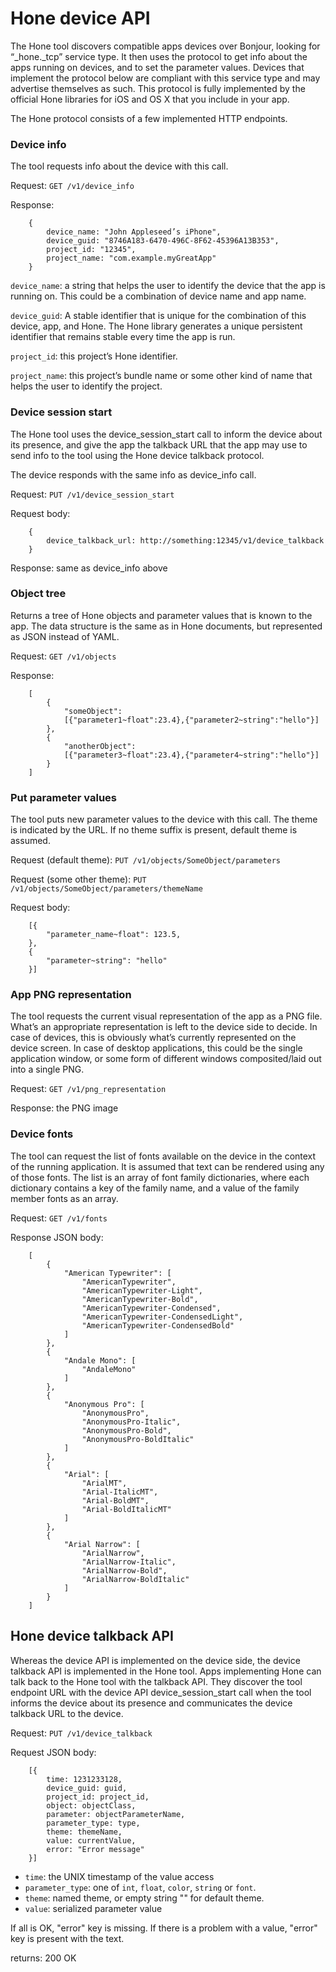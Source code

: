 # Hone device API

The Hone tool discovers compatible apps devices over Bonjour, looking for “_hone._tcp” service type. It then uses the protocol to get info about the apps running on devices, and to set the parameter values. Devices that implement the protocol below are compliant with this service type and may advertise themselves as such. This protocol is fully implemented by the official Hone libraries for iOS and OS X that you include in your app.

The Hone protocol consists of a few implemented HTTP endpoints.


### Device info

The tool requests info about the device with this call.

Request: `GET /v1/device_info`

Response:

		{
			device_name: "John Appleseed’s iPhone",
			device_guid: "8746A183-6470-496C-8F62-45396A13B353",
			project_id: "12345",
			project_name: "com.example.myGreatApp"
		}

`device_name`: a string that helps the user to identify the device that the app is running on. This could be a combination of device name and app name.

`device_guid`: A stable identifier that is unique for the combination of this device, app, and Hone. The Hone library generates a unique persistent identifier that remains stable every time the app is run.

`project_id`: this project’s Hone identifier.

`project_name`: this project’s bundle name or some other kind of name that helps the user to identify the project.



### Device session start

The Hone tool uses the device_session_start call to inform the device about its presence, and give the app the talkback URL that the app may use to send info to the tool using the Hone device talkback protocol.

The device responds with the same info as device_info call.

Request: `PUT /v1/device_session_start`

Request body:

		{
			device_talkback_url: http://something:12345/v1/device_talkback
		}

Response: same as device_info above



### Object tree

Returns a tree of Hone objects and parameter values that is known to the app. The data structure is the same as in Hone documents, but represented as JSON instead of YAML.

Request: `GET /v1/objects`

Response:

		[
			{
				"someObject":
				[{"parameter1~float":23.4},{"parameter2~string":"hello"}]
			},
			{
				"anotherObject":
				[{"parameter3~float":23.4},{"parameter4~string":"hello"}]
			}
		]



### Put parameter values

The tool puts new parameter values to the device with this call. The theme is indicated by the URL. If no theme suffix is present, default theme is assumed.

Request (default theme): `PUT /v1/objects/SomeObject/parameters`

Request (some other theme): `PUT /v1/objects/SomeObject/parameters/themeName`

Request body:

		[{
			"parameter_name~float": 123.5,
		},
		{
			"parameter~string": "hello"
		}]



### App PNG representation

The tool requests the current visual representation of the app as a PNG file. What’s an appropriate representation is left to the device side to decide. In case of devices, this is obviously what’s currently represented on the device screen. In case of desktop applications, this could be the single application window, or some form of different windows composited/laid out into a single PNG.

Request: `GET /v1/png_representation`

Response: the PNG image


### Device fonts

The tool can request the list of fonts available on the device in the context of the running application. It is assumed that text can be rendered using any of those fonts. The list is an array of font family dictionaries, where each dictionary contains a key of the family name, and a value of the family member fonts as an array.

Request: `GET /v1/fonts`

Response JSON body:

		[
		    {
		        "American Typewriter": [
		            "AmericanTypewriter",
		            "AmericanTypewriter-Light",
		            "AmericanTypewriter-Bold",
		            "AmericanTypewriter-Condensed",
		            "AmericanTypewriter-CondensedLight",
		            "AmericanTypewriter-CondensedBold"
		        ]
		    },
		    {
		        "Andale Mono": [
		            "AndaleMono"
		        ]
		    },
		    {
		        "Anonymous Pro": [
		            "AnonymousPro",
		            "AnonymousPro-Italic",
		            "AnonymousPro-Bold",
		            "AnonymousPro-BoldItalic"
		        ]
		    },
		    {
		        "Arial": [
		            "ArialMT",
		            "Arial-ItalicMT",
		            "Arial-BoldMT",
		            "Arial-BoldItalicMT"
		        ]
		    },
		    {
		        "Arial Narrow": [
		            "ArialNarrow",
		            "ArialNarrow-Italic",
		            "ArialNarrow-Bold",
		            "ArialNarrow-BoldItalic"
		        ]
		    }
		]



## Hone device talkback API

Whereas the device API is implemented on the device side, the device talkback API is implemented in the Hone tool. Apps implementing Hone can talk back to the Hone tool with the talkback API. They discover the tool endpoint URL with the device API device_session_start call when the tool informs the device about its presence and communicates the device talkback URL to the device.

Request: `PUT /v1/device_talkback`

Request JSON body:

		[{
			time: 1231233128,
			device_guid: guid,
			project_id: project_id,
			object: objectClass,
			parameter: objectParameterName,
			parameter_type: type,
			theme: themeName,
			value: currentValue,
			error: "Error message"
		}]

* `time`: the UNIX timestamp of the value access
* `parameter_type`: one of `int`, `float`, `color`, `string` or `font`.
* `theme`: named theme, or empty string "" for default theme.
* `value`: serialized parameter value

If all is OK, "error" key is missing. If there is a problem with a value, "error" key is present with the text.

returns: 200 OK
